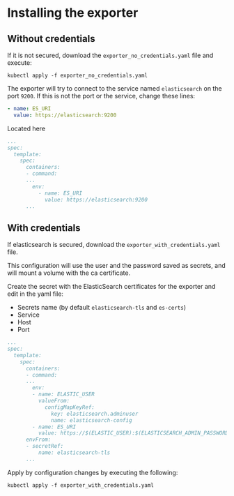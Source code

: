 # Installing the exporter
## Without credentials
If it is not secured, download the `exporter_no_credentials.yaml` file and execute:
```
kubectl apply -f exporter_no_credentials.yaml
```
The exporter will try to connect to the service named `elasticsearch` on the port `9200`. If this is not the port or the service, change these lines:
```yaml
- name: ES_URI
  value: https://elasticsearch:9200
```
Located here
```yaml
...
spec:
  template:
    spec:
      containers:
      - command:
      ...
        env:
          - name: ES_URI
            value: https://elasticsearch:9200
      ...
```
## With credentials
If elasticsearch is secured, download the `exporter_with_credentials.yaml` file. 

This configuration will use the user and the password saved as secrets, and will mount a volume with the ca certificate.

Create the secret with the ElasticSearch certificates for the exporter and edit in the yaml file:
* Secrets name (by default `elasticsearch-tls` and `es-certs`)
* Service
* Host
* Port

```yaml
...
spec:
  template:
    spec:
      containers:
      - command:
      ...
        env:
        - name: ELASTIC_USER
          valueFrom:
            configMapKeyRef:
              key: elasticsearch.adminuser
              name: elasticsearch-config
        - name: ES_URI
          value: https://$(ELASTIC_USER):$(ELASTICSEARCH_ADMIN_PASSWORD)@YOUR-HOST:9200
      envFrom:
      - secretRef:
          name: elasticsearch-tls
      ...
```

Apply by configuration changes by executing the following:
```
kubectl apply -f exporter_with_credentials.yaml
```
